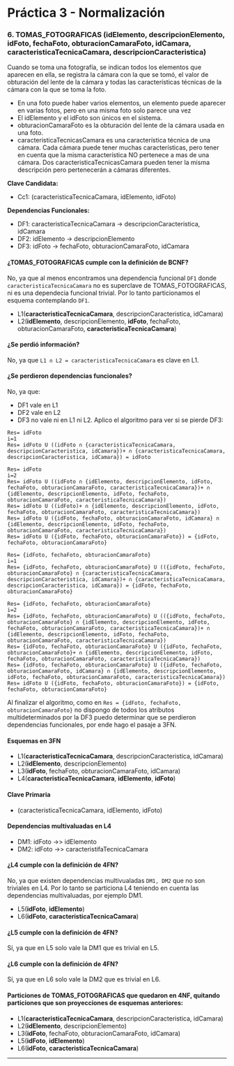 # Práctica 3 - Normalización

### 6. TOMAS_FOTOGRAFICAS (idElemento, descripcionElemento, idFoto, fechaFoto, obturacionCamaraFoto, idCamara, caracteristicaTecnicaCamara, descripcionCaracteristica)

Cuando se toma una fotografía, se indican todos los elementos que aparecen en ella, se registra la cámara con la que se tomó, el valor de obturación del lente de la cámara y todas las características técnicas de la cámara con la que se toma la foto.
 
* En una foto puede haber varios elementos, un elemento puede aparecer en varias fotos, pero en una misma foto solo parece una vez
* El idElemento y el idFoto son únicos en el sistema.
* obturacionCamaraFoto es la obturación del lente de la cámara usada en una foto.
* caracteristicaTecnicasCamara es una característica técnica de una cámara. Cada cámara puede tener muchas características, pero tener en cuenta que la misma característica NO pertenece a mas de una cámara. Dos caracteristicaTecnicasCamara pueden tener la misma descripción pero pertenecerán a cámaras diferentes.

**Clave Candidata:**
* Cc1: (caracteristicaTecnicaCamara, idElemento, idFoto)

**Dependencias Funcionales:**
* DF1: caracteristicaTecnicaCamara -> descripcionCaracteristica, idCamara
* DF2: idElemento -> descripcionElemento
* DF3: idFoto -> fechaFoto, obturacionCamaraFoto, idCamara


#### ¿TOMAS_FOTOGRAFICAS cumple con la definición de BCNF?

No, ya que al menos encontramos una dependencia funcional `DF1` donde `caracteristicaTecnicaCamara` no es superclave de TOMAS_FOTOGRAFICAS, ni es una dependecia funcional trivial. Por lo tanto particionamos el esquema contemplando `DF1`.

* L1(**caracteristicaTecnicaCamara**, descripcionCaracteristica, idCamara)
* L2(**idElemento**, descripcionElemento, **idFoto**, fechaFoto, obturacionCamaraFoto, **caracteristicaTecnicaCamara**)

#### ¿Se perdió información?

No, ya que `L1 ∩ L2 = caracteristicaTecnicaCamara` es clave en L1.

#### ¿Se perdieron dependencias funcionales?

No, ya que:

* DF1 vale en L1
* DF2 vale en L2
* DF3 no vale ni en L1 ni L2. Aplico el algoritmo para ver si se pierde DF3:
 
```
Res= idFoto
i=1
Res= idFoto U ((idFoto ∩ {caracteristicaTecnicaCamara, descripcionCaracteristica, idCamara})+ ∩ {caracteristicaTecnicaCamara, descripcionCaracteristica, idCamara}) = idFoto 

Res= idFoto
i=2
Res= idFoto U ((idFoto ∩ {idElemento, descripcionElemento, idFoto, fechaFoto, obturacionCamaraFoto, caracteristicaTecnicaCamara})+ ∩ {idElemento, descripcionElemento, idFoto, fechaFoto, obturacionCamaraFoto, caracteristicaTecnicaCamara})
Res= idFoto U ((idFoto)+ ∩ {idElemento, descripcionElemento, idFoto, fechaFoto, obturacionCamaraFoto, caracteristicaTecnicaCamara})
Res= idFoto U ({idFoto, fechaFoto, obturacionCamaraFoto, idCamara} ∩ {idElemento, descripcionElemento, idFoto, fechaFoto, obturacionCamaraFoto, caracteristicaTecnicaCamara})
Res= idFoto U ({idFoto, fechaFoto, obturacionCamaraFoto}) = {idFoto, fechaFoto, obturacionCamaraFoto}

Res= {idFoto, fechaFoto, obturacionCamaraFoto}
i=1
Res= {idFoto, fechaFoto, obturacionCamaraFoto} U (({idFoto, fechaFoto, obturacionCamaraFoto} ∩ {caracteristicaTecnicaCamara, descripcionCaracteristica, idCamara})+ ∩ {caracteristicaTecnicaCamara, descripcionCaracteristica, idCamara}) = {idFoto, fechaFoto, obturacionCamaraFoto} 

Res= {idFoto, fechaFoto, obturacionCamaraFoto}
i=2
Res= {idFoto, fechaFoto, obturacionCamaraFoto} U (({idFoto, fechaFoto, obturacionCamaraFoto} ∩ {idElemento, descripcionElemento, idFoto, fechaFoto, obturacionCamaraFoto, caracteristicaTecnicaCamara})+ ∩ {idElemento, descripcionElemento, idFoto, fechaFoto, obturacionCamaraFoto, caracteristicaTecnicaCamara})
Res= {idFoto, fechaFoto, obturacionCamaraFoto} U ({idFoto, fechaFoto, obturacionCamaraFoto}+ ∩ {idElemento, descripcionElemento, idFoto, fechaFoto, obturacionCamaraFoto, caracteristicaTecnicaCamara})
Res= {idFoto, fechaFoto, obturacionCamaraFoto} U ({idFoto, fechaFoto, obturacionCamaraFoto, idCamara} ∩ {idElemento, descripcionElemento, idFoto, fechaFoto, obturacionCamaraFoto, caracteristicaTecnicaCamara})
Res= idFoto U ({idFoto, fechaFoto, obturacionCamaraFoto}) = {idFoto, fechaFoto, obturacionCamaraFoto}
```

Al finalizar el algoritmo, como en `Res = {idFoto, fechaFoto, obturacionCamaraFoto}` no dispongo de todos los atributos multideterminados por la DF3 puedo determinar que se perdieron dependencias funcionales, por ende hago el pasaje a 3FN.

#### Esquemas en 3FN

* L1(**caracteristicaTecnicaCamara**, descripcionCaracteristica, idCamara)
* L2(**idElemento**, descripcionElemento)
* L3(**idFoto**, fechaFoto, obturacionCamaraFoto, idCamara)
* L4(**caracteristicaTecnicaCamara**, **idElemento**, **idFoto**)

#### Clave Primaria

* (caracteristicaTecnicaCamara, idElemento, idFoto)

#### Dependencias multivaluadas en L4

* DM1: idFoto ->> idElemento
* DM2: idFoto ->> caracteristifaTecnicaCamara

#### ¿L4 cumple con la definición de 4FN?

No, ya que existen dependencias multivualadas `DM1, DM2` que no son triviales en L4. Por lo tanto se particiona L4 teniendo en cuenta las dependencias multivaluadas, por ejemplo DM1.

* L5(**idFoto**, **idElemento**)
* L6(**idFoto**, **caracteristicaTecnicaCamara**)

#### ¿L5 cumple con la definición de 4FN?

Sí, ya que en L5 solo vale la DM1 que es trivial en L5.

#### ¿L6 cumple con la definición de 4FN?

Sí, ya que en L6 solo vale la DM2 que es trivial en L6.

#### Particiones de TOMAS_FOTOGRAFICAS que quedaron en 4NF, quitando particiones que son proyecciones de esquemas anteriores:

* L1(**caracteristicaTecnicaCamara**, descripcionCaracteristica, idCamara)
* L2(**idElemento**, descripcionElemento)
* L3(**idFoto**, fechaFoto, obturacionCamaraFoto, idCamara)
* L5(**idFoto**, **idElemento**)
* L6(**idFoto**, **caracteristicaTecnicaCamara**)

---
